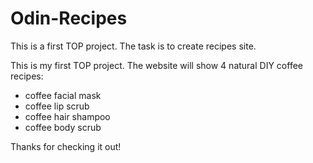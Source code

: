 # Odin-Recipes

This is a first TOP project. The task is to create recipes site. 
 
This is my first TOP project. The website will show 4 natural DIY coffee recipes:
- coffee facial mask
- coffee lip scrub
- coffee hair shampoo
- coffee body scrub

Thanks for checking it out!
 
 
